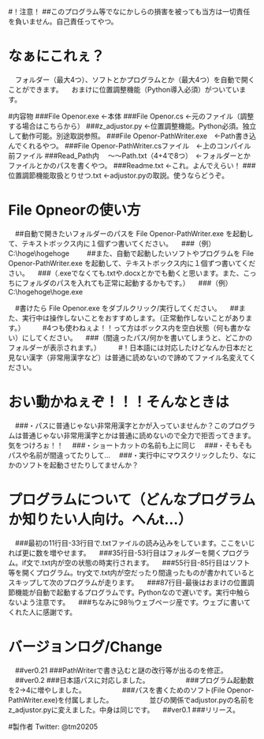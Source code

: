 #！注意！
##このプログラム等でなにかしらの損害を被っても当方は一切責任を負いません。自己責任ってやつ。

# なぁにこれぇ？
　フォルダー（最大4つ）、ソフトとかプログラムとか（最大4つ）を自動で開くことができます。
　おまけに位置調整機能（Python導入必須）がついています。

#内容物
###File Openor.exe ←本体
###File Openor.cs ←元のファイル（調整する場合はこちらから）
###z_adjustor.py ←位置調整機能。Python必須。独立して動作可能。別途取説参照。
###File Openor-PathWriter.exe　←Path書き込んでくれるやつ。
###File Openor-PathWriter.csファイル　←上のコンパイル前ファイル
###Read_Path内
　～～Path.txt（4+4で8つ）　←フォルダーとかファイルとかのパスを書くやつ。
###Readme.txt ←これ。よんでえらい！
###位置調節機能取扱とりせつ.txt ←adjustor.pyの取説。使うならどうぞ。

# File Opneorの使い方
　##自動で開きたいフォルダーのパスを File Openor-PathWriter.exe を起動して、テキストボックス内に１個ずつ書いてください。
　###（例）C:\hoge\hogehoge
　
　##また、自動で起動したいソフトやプログラムを File Openor-PathWriter.exe を起動して、テキストボックス内に１個ずつ書いてください。
　###（.exeでなくても.txtや.docxとかでも動くと思います。また、こっちにフォルダのパスを入れても正常に起動するかもです。）
　###（例）C:\hogehoge\hoge.exe

　#書けたら File Openor.exe をダブルクリック/実行してください。
　##また、実行中は操作しないことをおすすめします。（正常動作しないことがあります。）
　
　#4つも使わねぇよ！！って方はボックス内を空白状態（何も書かない）にしてください。
　###（間違ったパス/何かを書いてしまうと、どこかのフォルダーが表示されます。）
　
　#！日本語には対応したけどなんか日本だと見ない漢字（非常用漢字など）は普通に読めないので諦めてファイル名変えてください。

# おい動かねぇぞ！！！そんなときは
　###・パスに普通じゃない非常用漢字とかが入っていませんか？このプログラムは普通じゃない非常用漢字とかは普通に読めないので全力で拒否ってきます。気をつけろぉ！！
　###・ショートカットの名前も上に同じ
　###・そもそもパスや名前が間違ってたりして...
　###・実行中にマウスクリックしたり、なにかのソフトを起動させたりしてませんか？

# プログラムについて（どんなプログラムか知りたい人向け。へんt...）
　###最初の11行目-33行目で.txtファイルの読み込みをしています。ここをいじれば更に数を増やせます。
　###35行目-53行目はフォルダーを開くプログラム。if文で.txt内が空の状態の時実行されます。
　###55行目-85行目はソフト等を開くプログラム。try文で.txt内が空だったり間違ったものが書かれているとスキップして次のプログラムが走ります。
　###87行目-最後はおまけの位置調節機能が自動で起動するプログラムです。Pythonなので遅いです。実行中触らないよう注意です。
　###ちなみに98％ウェブページ産です。ウェブに書いてくれた人に感謝です。

# バージョンログ/Change
　##ver0.21 ###PathWriterで書き込むと謎の改行等が出るのを修正。
　##ver0.2 ###日本語パスに対応しました。
　　　　　###プログラム起動数を2→4に増やしました。
　　　　　###パスを書くためのソフト(File Openor-PathWriter.exe)を付属しました。
　　　　　並びの関係でadjustor.pyの名前をz_adjustor.pyに変えました。中身は同じです。
　##ver0.1 ###リリース。


#製作者 Twitter: @tm20205
